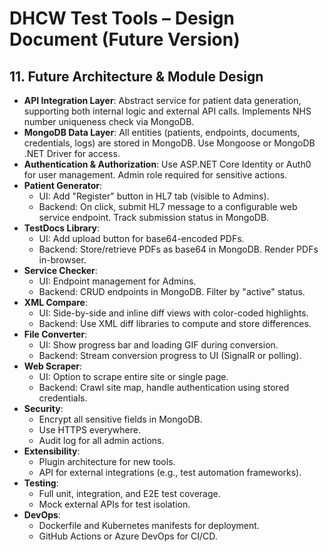 # DHCW Test Tools – Design Document (Future Version)

## 11. Future Architecture & Module Design
- **API Integration Layer**: Abstract service for patient data generation, supporting both internal logic and external API calls. Implements NHS number uniqueness check via MongoDB.
- **MongoDB Data Layer**: All entities (patients, endpoints, documents, credentials, logs) are stored in MongoDB. Use Mongoose or MongoDB .NET Driver for access.
- **Authentication & Authorization**: Use ASP.NET Core Identity or Auth0 for user management. Admin role required for sensitive actions.
- **Patient Generator**: 
  - UI: Add "Register" button in HL7 tab (visible to Admins).
  - Backend: On click, submit HL7 message to a configurable web service endpoint. Track submission status in MongoDB.
- **TestDocs Library**: 
  - UI: Add upload button for base64-encoded PDFs.
  - Backend: Store/retrieve PDFs as base64 in MongoDB. Render PDFs in-browser.
- **Service Checker**: 
  - UI: Endpoint management for Admins.
  - Backend: CRUD endpoints in MongoDB. Filter by "active" status.
- **XML Compare**: 
  - UI: Side-by-side and inline diff views with color-coded highlights.
  - Backend: Use XML diff libraries to compute and store differences.
- **File Converter**: 
  - UI: Show progress bar and loading GIF during conversion.
  - Backend: Stream conversion progress to UI (SignalR or polling).
- **Web Scraper**: 
  - UI: Option to scrape entire site or single page.
  - Backend: Crawl site map, handle authentication using stored credentials.
- **Security**: 
  - Encrypt all sensitive fields in MongoDB.
  - Use HTTPS everywhere.
  - Audit log for all admin actions.
- **Extensibility**: 
  - Plugin architecture for new tools.
  - API for external integrations (e.g., test automation frameworks).
- **Testing**: 
  - Full unit, integration, and E2E test coverage.
  - Mock external APIs for test isolation.
- **DevOps**: 
  - Dockerfile and Kubernetes manifests for deployment.
  - GitHub Actions or Azure DevOps for CI/CD.
